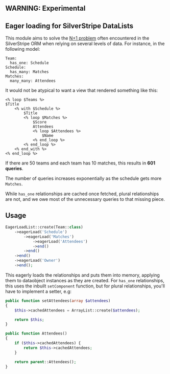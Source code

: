 ## WARNING: Experimental

## Eager loading for SilverStripe DataLists

This module aims to solve the [N+1 problem](https://stackoverflow.com/questions/97197/what-is-the-n1-select-query-issue)
often encountered in the SilverStripe ORM when relying on several levels of data. For instance, in the following model:

```
Team:
  has_one: Schedule
Schedule:
  has_many: Matches
Matches:
  many_many: Attendees
```

It would not be atypical to want a view that rendered something like this:

```
<% loop $Teams %>
$Title
	<% with $Schedule %>
		$Title
		<% loop $Matches %>
			$Score
			Attendees
			<% loop $Attendees %>
				$Name
			<% end_loop %>
		<% end_loop %>
	<% end_with %>
<% end_loop %>
```

If there are 50 teams and each team has 10 matches, this results in **601 queries**.

The number of queries increases exponentially as the schedule gets more `Matches`.

While `has_one` relationships are cached once fetched, plural relationships are not, and we owe 
most of the unnecessary queries to that missing piece.

## Usage

```php
EagerLoadList::create(Team::class)
	->eagerLoad('Schedule')
		->eagerLoad('Matches')
			->eagerLoad('Attendees')
			->end()
		->end()
	->end()
	->eagerLoad('Owner')
	->end();
```

This eagerly loads the relationships and puts them into memory, applying them to dataobject instances as they are created.
For `has_one` relationships, this uses the inbuilt `setComponent` function, but for plural relationships, you'll
have to implement a setter, e.g:

```php
public function setAttendees(array $attendees)
{
	$this->cachedAttendees = ArrayList::create($attendees);

	return $this;
}

public function Attendees()
{
	if ($this->cachedAttendees) {
		return $this->cachedAttendees;
	}

	return parent::Attendees();
}
```
